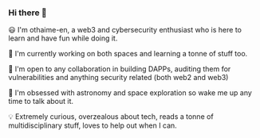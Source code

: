### Hi there 👋

:smiley: I'm othaime-en, a web3 and cybersecurity enthusiast who is here to learn and have fun while doing it.

🌱 I'm currently working on both spaces and learning a tonne of stuff too.

👯 I'm open to any collaboration in building DAPPs, auditing them for vulnerabilities and anything security related (both web2 and web3)

:rocket: I'm obsessed with astronomy and space exploration so wake me up any time to talk about it.

:bulb: Extremely curious, overzealous about tech, reads a tonne of multidisciplinary stuff, loves to help out when I can.

<!--
**othaime-en/othaime-en** is a ✨ _special_ ✨ repository because its `README.md` (this file) appears on your GitHub profile.

Here are some ideas to get you started:

- 🔭 I’m currently working on
- 🌱 I’m currently learning ...
- 👯 I’m looking to collaborate on ...
- 🤔 I’m looking for help with ...
- 💬 Ask me about ...
- 📫 How to reach me: ...
- 😄 Pronouns: ...
- ⚡ Fun fact: ...
-->
